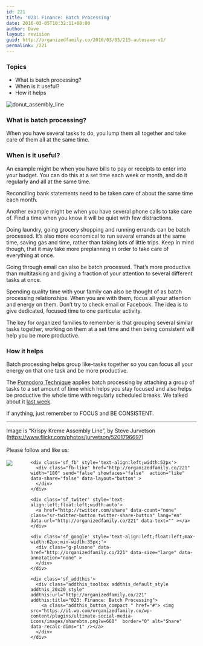 ```yaml
---
id: 221
title: '023: Finance: Batch Processing'
date: 2016-03-05T10:32:11+00:00
author: Dave
layout: revision
guid: http://organizedfamily.co/2016/03/05/215-autosave-v1/
permalink: /221
---
```

### Topics

  * What is batch processing?
  * When is it useful?
  * How it helps

<img src="https://i2.wp.com/organizedfamily.co/wp-content/uploads/2016/03/donut_assembly_line.jpg?w=660" alt="donut_assembly_line" data-recalc-dims="1" /> 

### What is batch processing?

When you have several tasks to do, you lump them all together and take care of them all at the same time.

### When is it useful?

An example might be when you have bills to pay or receipts to enter into your budget. You can do this at a set time each week or month, and do it regularly and all at the same time.

Reconciling bank statements need to be taken care of about the same time each month.

Another example might be when you have several phone calls to take care of. Find a time when you know it will be quiet with few distractions.

Doing laundry, going grocery shopping and running errands can be batch processed. It&#8217;s also more economical to run several errands at the same time, saving gas and time, rather than taking lots of little trips. Keep in mind though, that it may take more preplanning in order to take care of everything at once.

Going through email can also be batch processed. That&#8217;s more productive than multitasking and giving a fraction of your attention to several different tasks at once.

Spending quality time with your family can also be thought of as batch processing relationships. When you are with them, focus all your attention and energy on them. Don&#8217;t try to check email or Facebook. The idea is to give dedicated, focused time to one particular activity.

The key for organized families to remember is that grouping several similar tasks together, working on them at a set time and then being consistent will help you be more productive.

### How it helps

Batch processing helps group like-tasks together so you can focus all your energy on that one task and be more productive.

The [Pomodoro Technique](http://pomodorotechnique.com/) applies batch processing by attaching a group of tasks to a set amount of time which helps you stay focused and also helps be productive the whole time with regularly scheduled breaks. We talked about it [last week](http://organizedfamily.co/2016/02/29/the-pomodoro-technique/).

If anything, just remember to FOCUS and BE CONSISTENT.

* * *

Image is &#8220;Krispy Kreme Assembly Line&#8221;, by Steve Jurvetson (https://www.flickr.com/photos/jurvetson/5201796697)

<div class='sfsi_Sicons' style='width: 100%; display: inline-block; vertical-align: middle; text-align:left'>
  <div style='margin:0px 8px 0px 0px; line-height: 24px'>
    <span>Please follow and like us:</span>
  </div>
  
  <div class='sfsi_socialwpr'>
    <div class='sf_subscrbe' style='text-align:left;float:left;width:64px'>
      <a href="http://www.specificfeeds.com/widget/emailsubscribe/MTc5ODgx/OA==/" target="_blank"><img src="https://i2.wp.com/organizedfamily.co/wp-content/plugins/ultimate-social-media-icons/images/follow_subscribe.png?w=660" data-recalc-dims="1" /></a>
    </div>
    
    <div class='sf_fb' style='text-align:left;width:52px'>
      <div class="fb-like" href="http://organizedfamily.co/221" width="180" send="false" showfaces="false"  action="like" data-share="false" data-layout="button" >
      </div>
    </div>
    
    <div class='sf_twiter' style='text-align:left;float:left;width:auto'>
      <a href="http://twitter.com/share" data-count="none" class="sr-twitter-button twitter-share-button" lang="en" data-url="http://organizedfamily.co/221" data-text="" ></a>
    </div>
    
    <div class='sf_google' style='text-align:left;float:left;max-width:62px;min-width:35px;'>
      <div class="g-plusone" data-href="http://organizedfamily.co/221" data-size="large" data-annotation="none" >
      </div>
    </div>
    
    <div class='sf_addthis'>
      <div class="addthis_toolbox addthis_default_style addthis_20x20_style" addthis:url="http://organizedfamily.co/221" addthis:title="023: Finance: Batch Processing">
        <a class="addthis_button_compact " href="#"> <img src="https://i1.wp.com/organizedfamily.co/wp-content/plugins/ultimate-social-media-icons/images/sharebtn.png?w=660"  border="0" alt="Share" data-recalc-dims="1" /></a>
      </div>
    </div>
  </div>
</div>